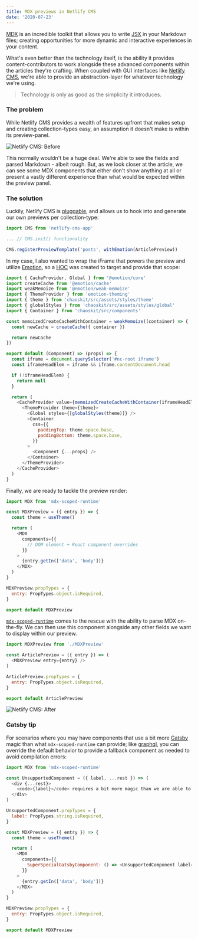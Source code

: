 ```yaml
---
title: MDX previews in Netlify CMS
date: '2020-07-23'
---
```


[MDX](https://mdxjs.com/) is an incredible toolkit that allows you to write [JSX](https://reactjs.org/docs/introducing-jsx.html) in your Markdown files; creating opportunities for more dynamic and interactive experiences in your content.

What's even better than the technology itself, is the ability it provides content-contributors to work alongside these advanced components within the articles they're crafting. When coupled with GUI interfaces like [Netlify CMS](https://www.netlifycms.org/), we're able to provide an abstraction-layer for whatever technology we're using.

> Technology is only as good as the simplicity it introduces.

### The problem

While Netlify CMS provides a wealth of features upfront that makes setup and creating collection-types easy, an assumption it doesn't make is within its preview-panel.

![Netlify CMS: Before](/uploads/netlify-admin-before.png)

This normally wouldn't be a huge deal. We're able to see the fields and parsed Markdown - albeit rough. But, as we look closer at the article, we can see some MDX components that either don't show anything at all or present a vastly different experience than what would be expected within the preview panel.

### The solution

Luckily, Netlify CMS is [pluggable](https://www.netlifycms.org/docs/customization/), and allows us to hook into and generate our own previews per collection-type:

```js filename=cms.js
import CMS from 'netlify-cms-app'

... // CMS.init() functionality

CMS.registerPreviewTemplate('posts', withEmotion(ArticlePreview))
```

In my case, I also wanted to wrap the iFrame that powers the preview and utilize [Emotion](https://emotion.sh/), so a [HOC](https://reactjs.org/docs/higher-order-components.html) was created to target and provide that scope:

```js filename=withEmotion.js
import { CacheProvider, Global } from '@emotion/core'
import createCache from '@emotion/cache'
import weakMemoize from '@emotion/weak-memoize'
import { ThemeProvider } from 'emotion-theming'
import { theme } from 'chaoskit/src/assets/styles/theme'
import { globalStyles } from 'chaoskit/src/assets/styles/global'
import { Container } from 'chaoskit/src/components'

const memoizedCreateCacheWithContainer = weakMemoize((container) => {
  const newCache = createCache({ container })

  return newCache
})

export default (Component) => (props) => {
  const iframe = document.querySelector('#nc-root iframe')
  const iframeHeadElem = iframe && iframe.contentDocument.head

  if (!iframeHeadElem) {
    return null
  }

  return (
    <CacheProvider value={memoizedCreateCacheWithContainer(iframeHeadElem)}>
      <ThemeProvider theme={theme}>
        <Global styles={[globalStyles(theme)]} />
        <Container
          css={{
            paddingTop: theme.space.base,
            paddingBottom: theme.space.base,
          }}
        >
          <Component {...props} />
        </Container>
      </ThemeProvider>
    </CacheProvider>
  )
}
```

Finally, we are ready to tackle the preview render:

```js filename=MDXPreview
import MDX from 'mdx-scoped-runtime'

const MDXPreview = ({ entry }) => {
  const theme = useTheme()

  return (
    <MDX
      components={{
        // DOM element + React component overrides
      }}
    >
      {entry.getIn(['data', 'body'])}
    </MDX>
  )
}

MDXPreview.propTypes = {
  entry: PropTypes.object.isRequired,
}

export default MDXPreview
```

[`mdx-scoped-runtime`](https://www.npmjs.com/package/mdx-scoped-runtime) comes to the rescue with the ability to parse MDX on-the-fly. We can then use this component alongside any other fields we want to display within our preview.

```js filename=ArticlePreview.js
import MDXPreview from './MDXPreview'

const ArticlePreview = ({ entry }) => (
  <MDXPreview entry={entry} />
)

ArticlePreview.propTypes = {
  entry: PropTypes.object.isRequired,
}

export default ArticlePreview
```

![Netlify CMS: After](/uploads/netlify-admin-after.png)

### Gatsby tip

For scenarios where you may have components that use a bit more [Gatsby](https://www.gatsbyjs.org/) magic than what `mdx-scoped-runtime` can provide; like [graphql](https://graphql.org/), you can override the default behavior to provide a fallback component as needed to avoid compilation errors:

```js filename=MDXPreview
import MDX from 'mdx-scoped-runtime'

const UnsupportedComponent = ({ label, ...rest }) => (
  <div {...rest}>
    <code>{label}</code> requires a bit more magic than we are able to display in the CMS.
  </div>
)

UnsupportedComponent.propTypes = {
  label: PropTypes.string.isRequired,
}

const MDXPreview = ({ entry }) => {
  const theme = useTheme()

  return (
    <MDX
      components={{
        SuperSpecialGatsbyComponent: () => <UnsupportedComponent label="SuperSpecialGatsbyComponent" />,
      }}
    >
      {entry.getIn(['data', 'body'])}
    </MDX>
  )
}

MDXPreview.propTypes = {
  entry: PropTypes.object.isRequired,
}

export default MDXPreview
```
